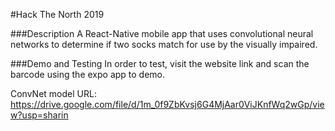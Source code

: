
#Hack The North 2019

###Description
A React-Native mobile app that uses convolutional neural networks to determine if two socks match for use by the visually impaired.

###Demo and Testing
In order to test, visit the website link and scan the barcode using the expo app to demo.


ConvNet model URL: https://drive.google.com/file/d/1m_0f9ZbKvsj6G4MjAar0ViJKnfWq2wGp/view?usp=sharin
